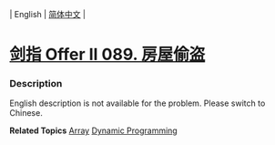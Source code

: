 | English | [简体中文](README.md) |

# [剑指 Offer II 089. 房屋偷盗](https://leetcode-cn.com/problems/Gu0c2T)
 ### Description
<p>English description is not available for the problem. Please switch to Chinese.</p>

**Related Topics**  [Array](https://leetcode-cn.com/tag/array) [Dynamic Programming](https://leetcode-cn.com/tag/dynamic-programming) 